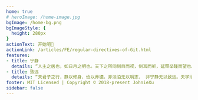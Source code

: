 ```yaml
---
home: true
# heroImage: /home-image.jpg
bgImage: /home-bg.png
bgImageStyle: {
  height: 280px
}
actionText: 开始吧👋
actionLink: /articles/FE/regular-directives-of-Git.html
features:
- title: 宁静
  details: “人主之居也，如日月之明也。天下之所同侧目而视，侧耳而听，延颈举踵而望也。是故非澹泊无以明志，非宁静无以致远，非宽大无以兼覆，非慈厚无以怀众，非平正无以制断。”
- title: 致远
  details: “夫君子之行，静以修身，俭以养德。非淡泊无以明志， 非宁静无以致远。夫学须静也，才须学也，非学无以广才，非 志无以成学，淫漫则不能励精，险躁则不能冶性，年与时驰， 意与日去，遂成枯落，多不接世，悲守穷庐，将复何及！”
footer: MIT Licensed | Copyright © 2018-present JohnieXu
sidebar: false
---
```


<!-- <img :src="$withBase('/home-image.jpg')" alt="做我的猫~~"> -->
<!-- ![做我的猫~~](http://img.zcool.cn/community/0125c9562eee4032f8755701f44250.jpg@1280w_1l_2o_100sh.jpg) -->